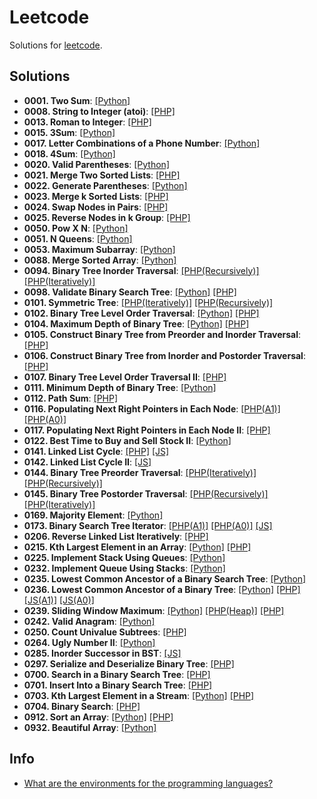 # Leetcode

Solutions for [leetcode](https://leetcode.com/).

## Solutions

- **0001. Two Sum**: [[Python]](./python/solutions/s0001_two_sum.py)
- **0008. String to Integer (atoi)**: [[PHP]](./php/src/0008_string_to_integer_(atoi).php)
- **0013. Roman to Integer**: [[PHP]](./php/src/0013_roman_to_integer.php)
- **0015. 3Sum**: [[Python]](./python/solutions/s0015_3Sum.py)
- **0017. Letter Combinations of a Phone Number**: [[Python]](./python/solutions/s0017_Letter_Combinations_of_a_Phone_Number.py)
- **0018. 4Sum**: [[Python]](./python/solutions/s0018_4Sum.py)
- **0020. Valid Parentheses**: [[Python]](./python/solutions/s0020_valid_parentheses.py)
- **0021. Merge Two Sorted Lists**: [[PHP]](./php/src/0021_merge_two_sorted_lists.php)
- **0022. Generate Parentheses**: [[Python]](./python/solutions/s0022_Generate_Parentheses.py)
- **0023. Merge k Sorted Lists**: [[PHP]](./php/src/0023_merge_k_sorted_lists.php)
- **0024. Swap Nodes in Pairs**: [[PHP]](./php/src/0024_swap_nodes_in_pairs.php)
- **0025. Reverse Nodes in k Group**: [[PHP]](./php/src/0025_reverse_nodes_in_k_group.php)
- **0050. Pow X N**: [[Python]](./python/solutions/s0050_Pow_x_n.py)
- **0051. N Queens**: [[Python]](./python/solutions/s0051_N_Queens.py)
- **0053. Maximum Subarray**: [[Python]](./python/solutions/s0053_maximum_subarray.py)
- **0088. Merge Sorted Array**: [[Python]](./python/solutions/s0088_merge_sorted_array.py)
- **0094. Binary Tree Inorder Traversal**: [[PHP(Recursively)]](./php/src/0094_binary_tree_inorder_traversal_recursively.php) [[PHP(Iteratively)]](./php/src/0094_binary_tree_inorder_traversal_iteratively.php)
- **0098. Validate Binary Search Tree**: [[Python]](./python/solutions/s0098_validate_binary_search_tree.py) [[PHP]](./php/src/0098_validate_binary_search_tree.php)
- **0101. Symmetric Tree**: [[PHP(Iteratively)]](./php/src/0101_symmetric_tree_iteratively.php) [[PHP(Recursively)]](./php/src/0101_symmetric_tree_recursively.php)
- **0102. Binary Tree Level Order Traversal**: [[Python]](./python/solutions/s0102_Binary_Tree_Level_Order_Traversal.py) [[PHP]](./php/src/0102_binary_tree_level_order_traversal.php)
- **0104. Maximum Depth of Binary Tree**: [[Python]](./python/solutions/s0104_Maximum_Depth_of_Binary_Tree.py) [[PHP]](./php/src/0104_maximum_depth_of_binary_tree.php)
- **0105. Construct Binary Tree from Preorder and Inorder Traversal**: [[PHP]](./php/src/0105_construct_binary_tree_from_preorder_and_inorder_traversal.php)
- **0106. Construct Binary Tree from Inorder and Postorder Traversal**: [[PHP]](./php/src/0106_construct_binary_tree_from_inorder_and_postorder_traversal.php)
- **0107. Binary Tree Level Order Traversal II**: [[PHP]](./php/src/0107_binary_tree_level_order_traversal_II.php)
- **0111. Minimum Depth of Binary Tree**: [[Python]](./python/solutions/s0111_Minimum_Depth_of_Binary_Tree.py)
- **0112. Path Sum**: [[PHP]](./php/src/0112_path_sum.php)
- **0116. Populating Next Right Pointers in Each Node**: [[PHP(A1)]](./php/src/0116_populating_next_right_pointers_in_each_node_a1.php) [[PHP(A0)]](./php/src/0116_populating_next_right_pointers_in_each_node_a0.php)
- **0117. Populating Next Right Pointers in Each Node II**: [[PHP]](./php/src/0117_populating_next_right_pointers_in_each_node_ii.php)
- **0122. Best Time to Buy and Sell Stock II**: [[Python]](./python/solutions/s0122_Best_Time_to_Buy_and_Sell_Stock_II.py)
- **0141. Linked List Cycle**: [[PHP]](./php/src/0141_linked_list_cycle.php) [[JS]](./js/src/0141_linked_list_cycle.js)
- **0142. Linked List Cycle II**: [[JS]](./js/src/0142_linked_list_cycle_II.js)
- **0144. Binary Tree Preorder Traversal**: [[PHP(Iteratively)]](./php/src/0144_binary_tree_preorder_traversal_iteratively.php) [[PHP(Recursively)]](./php/src/0144_binary_tree_preorder_traversal_recursively.php)
- **0145. Binary Tree Postorder Traversal**: [[PHP(Recursively)]](./php/src/0145_binary_tree_postorder_traversal_recursively.php) [[PHP(Iteratively)]](./php/src/0145_binary_tree_postorder_traversal_iteratively.php)
- **0169. Majority Element**: [[Python]](./python/solutions/s0169_majority_element.py)
- **0173. Binary Search Tree Iterator**: [[PHP(A1)]](./php/src/0173_binary_search_tree_iterator_a1.php) [[PHP(A0)]](./php/src/0173_binary_search_tree_iterator_a0.php) [[JS]](./js/src/0173_binary_search_tree_iterator.js)
- **0206. Reverse Linked List Iteratively**: [[PHP]](./php/src/0206_reverse_linked_list_iteratively.php)
- **0215. Kth Largest Element in an Array**: [[Python]](./python/solutions/s0215_kth_largest_element_in_an_array.py) [[PHP]](./php/src/0215_kth_largest_element_in_an_array.php)
- **0225. Implement Stack Using Queues**: [[Python]](./python/solutions/s0225_implement_stack_using_queues.py)
- **0232. Implement Queue Using Stacks**: [[Python]](./python/solutions/s0232_implement_queue_using_stacks.py)
- **0235. Lowest Common Ancestor of a Binary Search Tree**: [[Python]](./python/solutions/s0235_Lowest_Common_Ancestor_of_a_Binary_Search_Tree.py)
- **0236. Lowest Common Ancestor of a Binary Tree**: [[Python]](./python/solutions/s0236_Lowest_Common_Ancestor_of_a_Binary_Tree.py) [[PHP]](./php/src/0236_lowest_common_ancestor_of_a_binary_tree.php) [[JS(A1)]](./js/src/0236_lowest_common_ancestor_of_a_binary_tree_a1.js) [[JS(A0)]](./js/src/0236_lowest_common_ancestor_of_a_binary_tree_a0.js)
- **0239. Sliding Window Maximum**: [[Python]](./python/solutions/s0239_sliding_window_maximum.py) [[PHP(Heap)]](./php/src/0239_sliding_window_maximum_heap.php) [[PHP]](./php/src/0239_sliding_window_maximum.php)
- **0242. Valid Anagram**: [[Python]](./python/solutions/s0242_valid_anagram.py)
- **0250. Count Univalue Subtrees**: [[PHP]](./php/src/0250_count_univalue_subtrees.php)
- **0264. Ugly Number II**: [[Python]](./python/solutions/s0264_ugly_number_II.py)
- **0285. Inorder Successor in BST**: [[JS]](./js/src/0285_inorder_successor_in_BST.js)
- **0297. Serialize and Deserialize Binary Tree**: [[PHP]](./php/src/0297_serialize_and_deserialize_binary_tree.php)
- **0700. Search in a Binary Search Tree**: [[PHP]](./php/src/0700_search_in_a_binary_search_tree.php)
- **0701. Insert Into a Binary Search Tree**: [[PHP]](./php/src/0701_insert_into_a_binary_search_tree.php)
- **0703. Kth Largest Element in a Stream**: [[Python]](./python/solutions/s0703_kth_largest_element_in_a_stream.py) [[PHP]](./php/src/0703_kth_largest_element_in_a_stream.php)
- **0704. Binary Search**: [[PHP]](./php/src/0704_binary_search.php)
- **0912. Sort an Array**: [[Python]](./python/solutions/s0912_sort_an_array.py) [[PHP]](./php/src/0912_sort_an_array.php)
- **0932. Beautiful Array**: [[Python]](./python/solutions/s0932_beautiful_array.py)

## Info

- [What are the environments for the programming languages?](https://support.leetcode.com/hc/en-us/articles/360011833974-What-are-the-environments-for-the-programming-languages)
